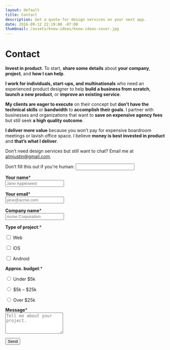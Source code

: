 ```yaml
---
layout: default
title: Contact
description: Get a quote for design services on your next app.
date: 2016-09-12 22:19:00 -07:00
thumbnail: /assets/know-ideas/know-ideas-cover.jpg
---
```


<div class="mw-1024  u-mar-auto  u-mar-b05">
    <div class="Grid  Grid--withGutters">
        <div class="Grid-cell  u-size1of2">
            <h1 class="u-noMargin  u-mar-b01"><strong>Contact</strong></h1>
            <p class="as-h3  u-noMargin  u-mar-b02"><strong>Invest in product</strong>. To start, <strong>share some details</strong> about <strong>your company</strong>, <strong>project</strong>, and <strong>how I can help</strong>.</p>
            <p><strong>I work for individuals, start-ups, and multinationals</strong> who need an experienced product designer to help <strong>build a business from scratch</strong>, <strong>launch a new product</strong>, or <strong>improve an existing service</strong>.</p>
            <p><strong>My clients are eager to execute</strong> on their concept but <strong>don’t have the technical skills</strong> or <strong>bandwidth</strong> to <strong>accomplish their goals</strong>. I partner with businesses and organizations that want to <strong>save on expensive agency fees</strong> but still seek <strong>a high quality outcome</strong>.</p>
            <p><strong>I deliver more value</strong> because you won’t pay for expensive boardroom meetings or lavish office space. I believe <strong>money is best invested in product</strong> and <strong>that’s what I deliver</strong>.</p>
            <p>Don’t need design services but still want to chat? Email me at <a href="mailto:almjustin@gmail.com" title="almjustin@gmail.com">almjustin@gmail.com</a>.</p>
        </div>
        <div class="Grid-cell  u-size1of2">
            <div class="bgc-grey01  u-mar-auto  u-rounded-corners  u-border-shadow">
                <form action="/success" netlify-honeypot="bot-field" name="contact" method="POST" data-netlify="true">
                    <p class="hidden">
                        <label>Don’t fill this out if you're human: <input name="bot-field"></label>
                    </p>
                    <p class="u-mar-t00  u-mar-b02">
                        <label><strong>Your name</strong><span class="c-grey03">*</span><br>
                        <input class="Input  Input--block  u-mar-t01" type="text" name="name" placeholder="Jane Appleseed" required="required" /></label>
                    </p>
                    <p class="u-mar-t00  u-mar-b02">
                        <label><strong>Your email</strong><span class="c-grey03">*</span><br>
                        <input class="Input  Input--block  u-mar-t01" type="email" name="email" placeholder="jane@acme.com" required="required" /></label>
                    </p>
                    <p class="u-mar-t00  u-mar-b02">
                        <label><strong>Company name</strong><span class="c-grey03">*</span><br>
                        <input class="Input  Input--block  u-mar-t01" type="text" name="company-name" placeholder="Acme Corporation" required="required" /></label>
                    </p>
                    <div class="Grid">
                        <div class="Grid-cell  u-size1of2">    
                            <p class="u-noMargin"><strong>Type of project</strong>:<span class="c-grey03">*</span></p>
                            <p class="u-noMargin">
                                <label for="web">
                                    <input type="checkbox" name="type-of-project[]" id="web" value="web" required>&nbsp;Web
                                </label>
                            </p>
                            <p class="u-noMargin">
                                <label for="ios">
                                    <input type="checkbox" name="type-of-project[]" id="ios" value="ios">&nbsp;iOS
                                </label>
                            </p>
                            <p class="u-noMargin  u-mar-b02">
                                <label for="android">
                                    <input type="checkbox" name="type-of-project[]" id="android" value="android">&nbsp;Android
                                </label>
                            </p>
                        </div>
                        <div class="Grid-cell  u-size1of2">
                            <p class="u-noMargin"><strong>Approx. budget</strong>:<span class="c-grey03">*</span></p>
                            <p class="u-noMargin">
                                <label for="under-5k">
                                    <input type="radio" name="budget" id="under-5k" value="Under $5k" required>&nbsp;Under $5k
                                </label>
                            </p>
                            <p class="u-noMargin">
                                <label for="5k-to-25k">
                                    <input type="radio" name="budget" id="5k-to-25k" value="5k-to-25k">&nbsp;$5k – $25k
                                </label>
                            </p>
                            <p class="u-noMargin  u-mar-b02">
                                <label for="over-25k">
                                    <input type="radio" name="budget" id="over-25k" value="over-25k">&nbsp;Over $25k
                                </label>
                            </p>
                        </div>
                    </div>
                    <p class="u-noMargin  u-mar-b04">
                        <label><strong>Message</strong><span class="c-grey03">*</span><br><textarea class="Input  Input--block  u-mar-t01" name="message" rows="4" placeholder="Tell me about your project." required="required"></textarea></label>
                    </p>
                    <div>
                        <button class="Btn  Btn--block  Btn--confirm" type="submit">Send</button>
                    </div>
                </form>
            </div>
        </div>
    </div>
</div>